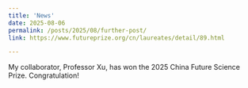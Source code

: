 ```yaml
---
title: 'News'
date: 2025-08-06
permalink: /posts/2025/08/further-post/
link: https://www.futureprize.org/cn/laureates/detail/89.html

---
```


My collaborator, Professor Xu, has won the 2025 China Future Science Prize. Congratulation!
